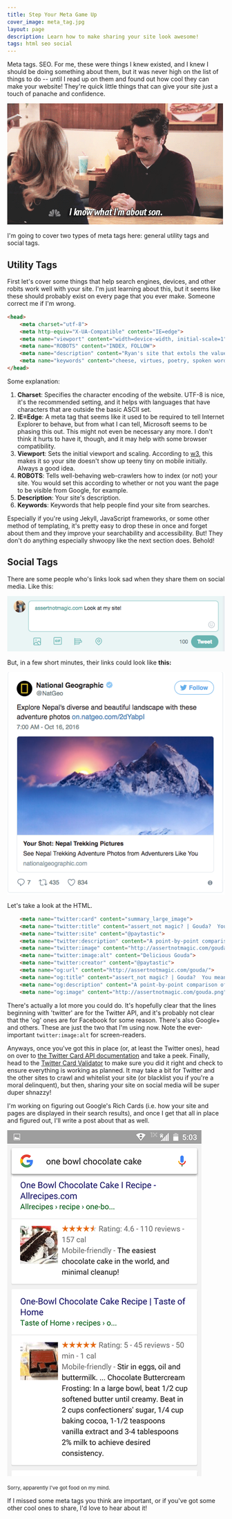 ```yaml
---
title: Step Your Meta Game Up
cover_image: meta_tag.jpg
layout: page
description: Learn how to make sharing your site look awesome!
tags: html seo social
---
```


Meta tags.  SEO.  For me, these were things I knew existed, and I knew I should be doing something about them, but it was never high on the list of things to do -- until I read up on them and found out how cool they can make your website!  They're quick little things that can give your site just a touch of panache and confidence.

![I know what I'm about, son.](/img/confident-swanson.gif)

I'm going to cover two types of meta tags here: general utility tags and social tags.

## Utility Tags

First let's cover some things that help search engines, devices, and other robits work well with your site.  I'm just learning about this, but it seems like these should probably exist on every page that you ever make.  Someone correct me if I'm wrong.

```html
<head>
    <meta charset="utf-8">
    <meta http-equiv="X-UA-Compatible" content="IE=edge">
    <meta name="viewport" content="width=device-width, initial-scale=1">
    <meta name="ROBOTS" content="INDEX, FOLLOW">
    <meta name="description" content="Ryan's site that extols the values of cheese.">
    <meta name="keywords" content="cheese, virtues, poetry, spoken word, slam poems about cheese">
</head>
```

Some explanation:

1. **Charset**: Specifies the character encoding of the website.  UTF-8 is nice, it's the recommended setting, and it helps with languages that have characters that are outside the basic ASCII set.
2. **IE=Edge**: A meta tag that seems like it used to be required to tell Internet Explorer to behave, but from what I can tell, Microsoft seems to be phasing this out.  This might not even be necessary any more.  I don't think it hurts to have it, though, and it may help with some browser compatibility.
3. **Viewport**: Sets the initial viewport and scaling.  According to [w3](https://www.w3schools.com/TAgs/tag_meta.asp), this makes it so your site doesn't show up teeny tiny on mobile initially.  Always a good idea.
4. **ROBOTS**: Tells well-behaving web-crawlers how to index (or not) your site.  You would set this according to whether or not you want the page to be visible from Google, for example.
5. **Description**: Your site's description.
6. **Keywords**: Keywords that help people find your site from searches.

Especially if you're using Jekyll, JavaScript frameworks, or some other method of templating, it's pretty easy to drop these in once and forget about them and they improve your searchability and accessibility.  But!  They don't do anything especially shwoopy like the next section does.  Behold!

## Social Tags

There are some people who's links look sad when they share them on social media.  Like this:

![Sad link sharing](/img/sad-link.png)

But, in a few short minutes, their links could look like **this:**

![AMAZING LINK!](/img/amazing-link.png)

Let's take a look at the HTML.

```html
    <meta name="twitter:card" content="summary_large_image">
    <meta name="twitter:title" content="assert_not magic? | Gouda?  You mean great!">
    <meta name="twitter:site" content="@paytastic">
    <meta name="twitter:description" content="A point-by-point comparison of Gouda and other cheeses.">
    <meta name="twitter:image" content="http://assertnotmagic.com/gouda.png">
    <meta name="twitter:image:alt" content="Delicious Gouda">
    <meta name="twitter:creator" content="@paytastic">
    <meta name="og:url" content="http://assertnotmagic.com/gouda/">
    <meta name="og:title" content="assert_not magic? | Gouda?  You mean great!">
    <meta name="og:description" content="A point-by-point comparison of Gouda and other cheeses.">
    <meta name="og:image" content="http://assertnotmagic.com/gouda.png">
```

There's actually a lot more you could do.  It's hopefully clear that the lines beginning with 'twitter' are for the Twitter API, and it's probably not clear that the 'og' ones are for Facebook for some reason.  There's also Google+ and others.  These are just the two that I'm using now.  Note the ever-important `twitter:image:alt` for screen-readers.

Anyways, once you've got this in place (or, at least the Twitter ones), head on over to [the Twitter Card API documentation](https://dev.twitter.com/cards/overview) and take a peek.  Finally, head to the [Twitter Card Validator](https://cards-dev.twitter.com/validator) to make sure you did it right and check to ensure everything is working as planned.  It may take a bit for Twitter and the other sites to crawl and whitelist your site (or blacklist you if you're a moral delinquent), but then, sharing your site on social media will be super duper shnazzy!

I'm working on figuring out Google's Rich Cards (i.e. how your site and pages are displayed in their search results), and once I get that all in place and figured out, I'll write a post about that as well.  

![Google cards](/img/google-cards.png)

<small class="centered">Sorry, apparently I've got food on my mind.</small>

If I missed some meta tags you think are important, or if you've got some other cool ones to share, I'd love to hear about it!